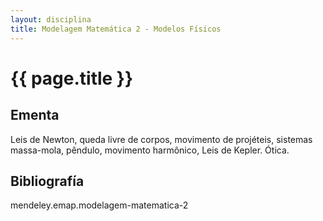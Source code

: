 ```yaml
---
layout: disciplina
title: Modelagem Matemática 2 - Modelos Físicos
---
```


# {{ page.title }}

## Ementa 

Leis de Newton, queda livre de corpos, movimento de projéteis,
sistemas massa-mola, pêndulo, movimento harmônico, Leis de
Kepler. Ótica.

## Bibliografía

mendeley.emap.modelagem-matematica-2
